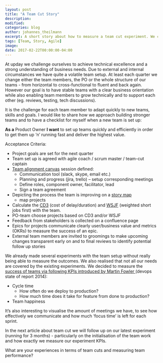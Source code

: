 ```yaml
---
layout: post
title: "A Team Cut Story"
description:
modified:
categories: blog
author: johannes_theilmann
excerpt: A short story about how to measure a team cut experiment. We change teams a few times already – this article shows how can we learn which set up was actually more productive and how to perform those experiments as smoothly as possible.
tags: [Team, Story, Agile]
image:
date: 2017-02-22T00:00:00-04:00
---
```

At upday we challenge ourselves to achieve technical excellence and a strong understanding of business needs. Due to external and internal circumstances we have quite a volatile team setup. At least each quarter we change either the team members, the PO or the whole structure of our teams - from horizontal to cross-functional to fluent and back again. However our goal is to have stable teams with a clear business orientation while also enabling team members to grow technically and to support each other (eg. reviews, testing, tech discussions).

It is the challenge for each team member to adapt quickly to new teams, skills and goals. I would like to share how we approach building stronger teams and to have a checklist for myself when a new team is set up:

**As a** Product Owner **I want** to set up teams quickly and efficiently in order to get them up ‘n’ running fast and deliver the highest value.

Acceptance Criteria:

* Project goals are set for the next quarter
* Team set up is agreed with agile coach / scrum master / team-cut captain
* <a href="http://theteamcanvas.com/use/" target="blank">Team alignment canvas</a> session defined:
	* Communication tool (slack, skype, email etc.)
	*	Planning and progress (jira, trello) – setup corresponding meetings
	* Define roles, component owner, facilitator, lead
	* Sign a team agreement
* Depicting the process the team is improving on a <a href="http://www.storiesonboard.com" target="blank">story map</a>
	* map projects
* Calculate the <a href="http://blackswanfarming.com/cost-of-delay-divided-by-duration/" target="blank">CD3</a> (cost of delay/duration) and <a href="http://www.scaledagileframework.com/wsjf/" target="blank">WSJF</a> (weighted short jobs first) with the team.
* PO-team choose projects based on CD3 and/or WSJF
* Feedback from stakeholders is collected on a confluence page
* Epics for projects communicate clearly user/business value and metrics (OKRs) to measure the success of an epic.
* External team members are invited to groomings to make upcoming changes transparent early on and to final reviews to identify potential follow up stories

We already made several experiments with the team setup without really being able to measure the outcomes. We also realised that not all our needs are covered by the existing experiments. We decided to measure the <a href="https://youtu.be/Avs70dZ3Vlk?t=4m27s" target="blank">success of teams via following KPIs introduced by Martin Fowler </a> (devops state of report 2014):

* <a link="http://kanbantool.com/kanban-library/analytics-and-metrics/kanban-definition-of-lead-time-and-cycle-time#.WHdWULbhDBJ" target="blank">Cycle time</a>
	* How often do we deploy to production?
	* How much time does it take for feature from done to production?
* <a link="http://www.slideshare.net/management30/the-happiness-of-workers/7-Engagement_probablycorrelates_with_satisfactionand_happinessBut" target="blank">Team happiness</a>


It’s also interesting to visualise the amount of meetings we have, to see how effectively we communicate and how much ‘focus time’ is left for each sprint.

In the next article about team cut we will follow up on our latest experiment (running for 3 months) - particularly on the initialisation of the team work and how exactly we measure our experiment KPIs.

What are your experiences in terms of team cuts and measuring team performance?
